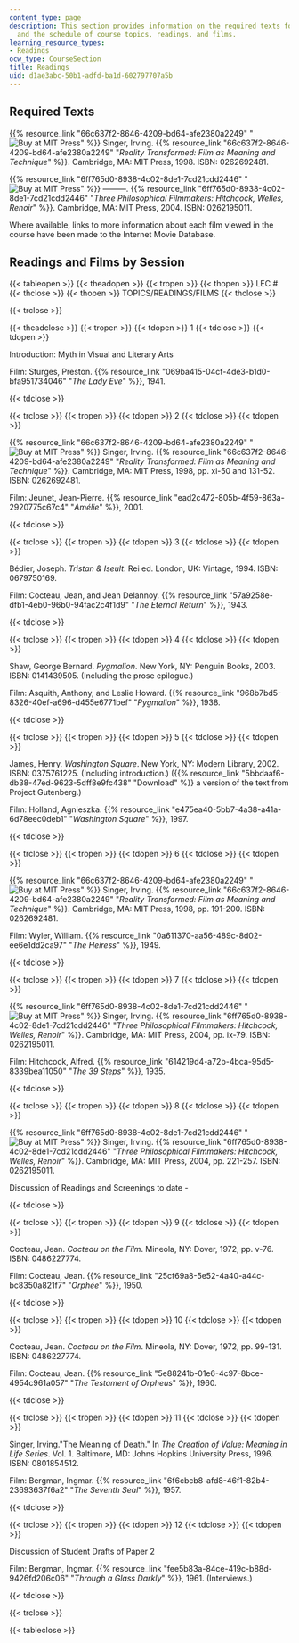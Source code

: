 ```yaml
---
content_type: page
description: This section provides information on the required texts for the course,
  and the schedule of course topics, readings, and films.
learning_resource_types:
- Readings
ocw_type: CourseSection
title: Readings
uid: d1ae3abc-50b1-adfd-ba1d-602797707a5b
---
```


Required Texts
--------------

{{% resource_link "66c637f2-8646-4209-bd64-afe2380a2249" "![Buy at MIT Press](/images/mp_logo.gif)" %}} Singer, Irving. {{% resource_link "66c637f2-8646-4209-bd64-afe2380a2249" "_Reality Transformed: Film as Meaning and Technique_" %}}. Cambridge, MA: MIT Press, 1998. ISBN: 0262692481.

{{% resource_link "6ff765d0-8938-4c02-8de1-7cd21cdd2446" "![Buy at MIT Press](/images/mp_logo.gif)" %}} ———. {{% resource_link "6ff765d0-8938-4c02-8de1-7cd21cdd2446" "_Three Philosophical Filmmakers: Hitchcock, Welles, Renoir_" %}}. Cambridge, MA: MIT Press, 2004. ISBN: 0262195011.

Where available, links to more information about each film viewed in the course have been made to the Internet Movie Database.

Readings and Films by Session
-----------------------------

{{< tableopen >}}
{{< theadopen >}}
{{< tropen >}}
{{< thopen >}}
LEC #
{{< thclose >}}
{{< thopen >}}
TOPICS/READINGS/FILMS
{{< thclose >}}

{{< trclose >}}

{{< theadclose >}}
{{< tropen >}}
{{< tdopen >}}
1
{{< tdclose >}}
{{< tdopen >}}


Introduction: Myth in Visual and Literary Arts

Film: Sturges, Preston. {{% resource_link "069ba415-04cf-4de3-b1d0-bfa951734046" "_The Lady Eve_" %}}, 1941.


{{< tdclose >}}

{{< trclose >}}
{{< tropen >}}
{{< tdopen >}}
2
{{< tdclose >}}
{{< tdopen >}}


{{% resource_link "66c637f2-8646-4209-bd64-afe2380a2249" "![Buy at MIT Press](/images/mp_logo.gif)" %}} Singer, Irving. {{% resource_link "66c637f2-8646-4209-bd64-afe2380a2249" "_Reality Transformed: Film as Meaning and Technique_" %}}. Cambridge, MA: MIT Press, 1998, pp. xi-50 and 131-52. ISBN: 0262692481.

Film: Jeunet, Jean-Pierre. {{% resource_link "ead2c472-805b-4f59-863a-2920775c67c4" "_Amélie_" %}}, 2001.


{{< tdclose >}}

{{< trclose >}}
{{< tropen >}}
{{< tdopen >}}
3
{{< tdclose >}}
{{< tdopen >}}


Bédier, Joseph. _Tristan & Iseult_. Rei ed. London, UK: Vintage, 1994. ISBN: 0679750169.

Film: Cocteau, Jean, and Jean Delannoy. {{% resource_link "57a9258e-dfb1-4eb0-96b0-94fac2c4f1d9" "_The Eternal Return_" %}}, 1943.


{{< tdclose >}}

{{< trclose >}}
{{< tropen >}}
{{< tdopen >}}
4
{{< tdclose >}}
{{< tdopen >}}


Shaw, George Bernard. _Pygmalion_. New York, NY: Penguin Books, 2003. ISBN: 0141439505. (Including the prose epilogue.)

Film: Asquith, Anthony, and Leslie Howard. {{% resource_link "968b7bd5-8326-40ef-a696-d455e6771bef" "_Pygmalion_" %}}, 1938.


{{< tdclose >}}

{{< trclose >}}
{{< tropen >}}
{{< tdopen >}}
5
{{< tdclose >}}
{{< tdopen >}}


James, Henry. _Washington Square_. New York, NY: Modern Library, 2002. ISBN: 0375761225. (Including introduction.) ({{% resource_link "5bbdaaf6-db38-47ed-9623-5dff8e9fc438" "Download" %}} a version of the text from Project Gutenberg.)

Film: Holland, Agnieszka. {{% resource_link "e475ea40-5bb7-4a38-a41a-6d78eec0deb1" "_Washington Square_" %}}, 1997.


{{< tdclose >}}

{{< trclose >}}
{{< tropen >}}
{{< tdopen >}}
6
{{< tdclose >}}
{{< tdopen >}}


{{% resource_link "66c637f2-8646-4209-bd64-afe2380a2249" "![Buy at MIT Press](/images/mp_logo.gif)" %}} Singer, Irving. {{% resource_link "66c637f2-8646-4209-bd64-afe2380a2249" "_Reality Transformed: Film as Meaning and Technique_" %}}. Cambridge, MA: MIT Press, 1998, pp. 191-200. ISBN: 0262692481.

Film: Wyler, William. {{% resource_link "0a611370-aa56-489c-8d02-ee6e1dd2ca97" "_The Heiress_" %}}, 1949.


{{< tdclose >}}

{{< trclose >}}
{{< tropen >}}
{{< tdopen >}}
7
{{< tdclose >}}
{{< tdopen >}}


{{% resource_link "6ff765d0-8938-4c02-8de1-7cd21cdd2446" "![Buy at MIT Press](/images/mp_logo.gif)" %}} Singer, Irving. {{% resource_link "6ff765d0-8938-4c02-8de1-7cd21cdd2446" "_Three Philosophical Filmmakers: Hitchcock, Welles, Renoir_" %}}. Cambridge, MA: MIT Press, 2004, pp. ix-79. ISBN: 0262195011.

Film: Hitchcock, Alfred. {{% resource_link "614219d4-a72b-4bca-95d5-8339bea11050" "_The 39 Steps_" %}}, 1935.


{{< tdclose >}}

{{< trclose >}}
{{< tropen >}}
{{< tdopen >}}
8
{{< tdclose >}}
{{< tdopen >}}


{{% resource_link "6ff765d0-8938-4c02-8de1-7cd21cdd2446" "![Buy at MIT Press](/images/mp_logo.gif)" %}} Singer, Irving. {{% resource_link "6ff765d0-8938-4c02-8de1-7cd21cdd2446" "_Three Philosophical Filmmakers: Hitchcock, Welles, Renoir_" %}}. Cambridge, MA: MIT Press, 2004, pp. 221-257. ISBN: 0262195011.

Discussion of Readings and Screenings to date -


{{< tdclose >}}

{{< trclose >}}
{{< tropen >}}
{{< tdopen >}}
9
{{< tdclose >}}
{{< tdopen >}}


Cocteau, Jean. _Cocteau on the Film_. Mineola, NY: Dover, 1972, pp. v-76. ISBN: 0486227774.

Film: Cocteau, Jean. {{% resource_link "25cf69a8-5e52-4a40-a44c-bc8350a821f7" "_Orphée_" %}}, 1950.


{{< tdclose >}}

{{< trclose >}}
{{< tropen >}}
{{< tdopen >}}
10
{{< tdclose >}}
{{< tdopen >}}


Cocteau, Jean. _Cocteau on the Film_. Mineola, NY: Dover, 1972, pp. 99-131. ISBN: 0486227774.

Film: Cocteau, Jean. {{% resource_link "5e88241b-01e6-4c97-8bce-4954c961a057" "_The Testament of Orpheus_" %}}, 1960.


{{< tdclose >}}

{{< trclose >}}
{{< tropen >}}
{{< tdopen >}}
11
{{< tdclose >}}
{{< tdopen >}}


Singer, Irving."The Meaning of Death." In _The Creation of Value: Meaning in Life Series_. Vol. 1. Baltimore, MD: Johns Hopkins University Press, 1996. ISBN: 0801854512.

Film: Bergman, Ingmar. {{% resource_link "6f6cbcb8-afd8-46f1-82b4-23693637f6a2" "_The Seventh Seal_" %}}, 1957.


{{< tdclose >}}

{{< trclose >}}
{{< tropen >}}
{{< tdopen >}}
12
{{< tdclose >}}
{{< tdopen >}}


Discussion of Student Drafts of Paper 2

Film: Bergman, Ingmar. {{% resource_link "fee5b83a-84ce-419c-b88d-9426fd206c06" "_Through a Glass Darkly_" %}}, 1961. (Interviews.)


{{< tdclose >}}

{{< trclose >}}

{{< tableclose >}}